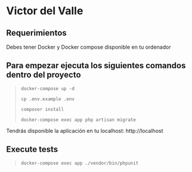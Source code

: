 # Victor del Valle

## Requerimientos
Debes tener Docker y Docker compose disponible en tu ordenador 

## Para empezar ejecuta los siguientes comandos dentro del proyecto

> `docker-compose up -d`
>
> `cp .env.example .env`
>
> `composer install`
>
> `docker-compose exec app php artisan migrate`

Tendrás disponible la aplicación en tu localhost: 
http://localhost

## Execute tests

> `docker-compose exec app ./vendor/bin/phpunit`
